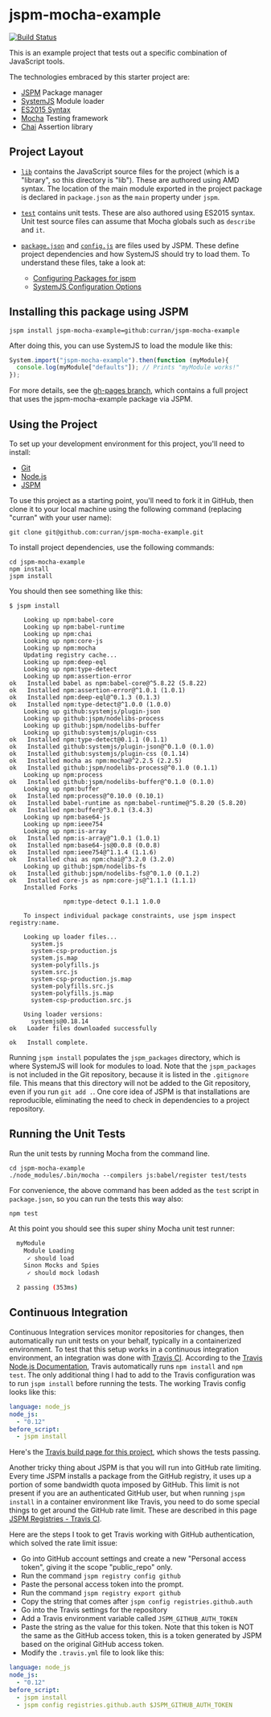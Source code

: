 # jspm-mocha-example

[![Build Status](https://travis-ci.org/curran/jspm-mocha-example.svg)](https://travis-ci.org/curran/jspm-mocha-example)

This is an example project that tests out a specific combination of JavaScript tools.

The technologies embraced by this starter project are:

 * [JSPM](http://jspm.io/) Package manager
 * [SystemJS](https://github.com/systemjs/systemjs) Module loader
 * [ES2015 Syntax](http://babeljs.io/docs/learn-es2015/)
 * [Mocha](http://mochajs.org/) Testing framework
 * [Chai](http://chaijs.com/) Assertion library

## Project Layout

 * [`lib`](./lib) contains the JavaScript source files for the project (which is a "library", so this directory is "lib"). These are authored using AMD syntax. The location of the main module exported in the project package is declared in `package.json` as the `main` property under `jspm`.

 * [`test`](./test) contains unit tests. These are also authored using ES2015 syntax. Unit test source files can assume that Mocha globals such as `describe` and `it`.

 * [`package.json`](./package.json) and [`config.js`](./config.js) are files used by JSPM. These define project dependencies and how SystemJS should try to load them. To understand these files, take a look at:

   * [Configuring Packages for jspm](https://github.com/jspm/registry/wiki/Configuring-Packages-for-jspm)
   * [SystemJS Configuration Options](https://github.com/systemjs/systemjs/wiki/Configuration-Options)

## Installing this package using JSPM

```
jspm install jspm-mocha-example=github:curran/jspm-mocha-example
```

After doing this, you can use SystemJS to load the module like this:

```javascript
System.import("jspm-mocha-example").then(function (myModule){
  console.log(myModule["defaults"]); // Prints "myModule works!"
});
```

For more details, see the [gh-pages branch](https://github.com/curran/jspm-mocha-example/tree/gh-pages), which contains a full project that uses the jspm-mocha-example package via JSPM.

## Using the Project

To set up your development environment for this project, you'll need to install:

 * [Git](http://git-scm.com/)
 * [Node.js](https://nodejs.org/)
 * [JSPM](https://github.com/jspm/jspm-cli/wiki/Getting-Started)

To use this project as a starting point, you'll need to fork it in GitHub, then clone it to your local machine using the following command (replacing "curran" with your user name):

`git clone git@github.com:curran/jspm-mocha-example.git`

To install project dependencies, use the following commands:

```
cd jspm-mocha-example
npm install
jspm install
```

You should then see something like this:

```
$ jspm install

    Looking up npm:babel-core
    Looking up npm:babel-runtime
    Looking up npm:chai
    Looking up npm:core-js
    Looking up npm:mocha
    Updating registry cache...
    Looking up npm:deep-eql
    Looking up npm:type-detect
    Looking up npm:assertion-error
ok   Installed babel as npm:babel-core@^5.8.22 (5.8.22)
ok   Installed npm:assertion-error@^1.0.1 (1.0.1)
ok   Installed npm:deep-eql@^0.1.3 (0.1.3)
ok   Installed npm:type-detect@^1.0.0 (1.0.0)
    Looking up github:systemjs/plugin-json
    Looking up github:jspm/nodelibs-process
    Looking up github:jspm/nodelibs-buffer
    Looking up github:systemjs/plugin-css
ok   Installed npm:type-detect@0.1.1 (0.1.1)
ok   Installed github:systemjs/plugin-json@^0.1.0 (0.1.0)
ok   Installed github:systemjs/plugin-css (0.1.14)
ok   Installed mocha as npm:mocha@^2.2.5 (2.2.5)
ok   Installed github:jspm/nodelibs-process@^0.1.0 (0.1.1)
    Looking up npm:process
ok   Installed github:jspm/nodelibs-buffer@^0.1.0 (0.1.0)
    Looking up npm:buffer
ok   Installed npm:process@^0.10.0 (0.10.1)
ok   Installed babel-runtime as npm:babel-runtime@^5.8.20 (5.8.20)
ok   Installed npm:buffer@^3.0.1 (3.4.3)
    Looking up npm:base64-js
    Looking up npm:ieee754
    Looking up npm:is-array
ok   Installed npm:is-array@^1.0.1 (1.0.1)
ok   Installed npm:base64-js@0.0.8 (0.0.8)
ok   Installed npm:ieee754@^1.1.4 (1.1.6)
ok   Installed chai as npm:chai@^3.2.0 (3.2.0)
    Looking up github:jspm/nodelibs-fs
ok   Installed github:jspm/nodelibs-fs@^0.1.0 (0.1.2)
ok   Installed core-js as npm:core-js@^1.1.1 (1.1.1)
    Installed Forks

               npm:type-detect 0.1.1 1.0.0

    To inspect individual package constraints, use jspm inspect registry:name.

    Looking up loader files...
      system.js
      system-csp-production.js
      system.js.map
      system-polyfills.js
      system.src.js
      system-csp-production.js.map
      system-polyfills.src.js
      system-polyfills.js.map
      system-csp-production.src.js

    Using loader versions:
      systemjs@0.18.14
ok   Loader files downloaded successfully

ok   Install complete.
```

Running `jspm install` populates the `jspm_packages` directory, which is where SystemJS will look for modules to load. Note that the `jspm_packages` is not included in the Git repository, because it is listed in the `.gitignore` file. This means that this directory will not be added to the Git repository, even if you run `git add .`. One core idea of JSPM is that installations are reproducible, eliminating the need to check in dependencies to a project repository.

## Running the Unit Tests

Run the unit tests by running Mocha from the command line.

```
cd jspm-mocha-example
./node_modules/.bin/mocha --compilers js:babel/register test/tests
```

For convenience, the above command has been added as the `test` script in `package.json`, so you can run the tests this way also:

```
npm test
```

At this point you should see this super shiny Mocha unit test runner:

```sh
  myModule
    Module Loading
     ✓ should load
    Sinon Mocks and Spies
     ✓ should mock lodash

  2 passing (353ms)
```

## Continuous Integration

Continuous Integration services monitor repositories for changes, then automatically run unit tests on your behalf, typically in a containerized environment. To test that this setup works in a continuous integration environment, an integration was done with [Travis CI](https://travis-ci.org/). According to the [Travis Node.js Documentation](http://docs.travis-ci.com/user/languages/javascript-with-nodejs/), Travis automatically runs `npm install` and `npm test`. The only additional thing I had to add to the Travis configuration was to run `jspm install` before running the tests. The working Travis config looks like this:

```yml
language: node_js
node_js:
  - "0.12"
before_script:
  - jspm install
```

Here's the [Travis build page for this project](https://travis-ci.org/curran/jspm-mocha-example), which shows the tests passing.

Another tricky thing about JSPM is that you will run into GitHub rate limiting. Every time JSPM installs a package from the GitHub registry, it uses up a portion of some bandwidth quota imposed by GitHub. This limit is not present if you are an authenticated GitHub user, but when running `jspm install` in a container environment like Travis, you need to do some special things to get around the GitHub rate limit. These are described in this page [JSPM Registries - Travis CI](https://github.com/jspm/jspm-cli/wiki/Registries#travis-ci).

Here are the steps I took to get Travis working with GitHub authentication, which solved the rate limit issue:

 * Go into GitHub account settings and create a new "Personal access token", giving it the scope "public_repo" only.
 * Run the command `jspm registry config github`
 * Paste the personal access token into the prompt.
 * Run the command `jspm registry export github`
 * Copy the string that comes after `jspm config registries.github.auth`
 * Go into the Travis settings for the repository
 * Add a Travis environment variable called `JSPM_GITHUB_AUTH_TOKEN`
 * Paste the string as the value for this token. Note that this token is NOT the same as the GitHub access token, this is a token generated by JSPM based on the original GitHub access token.
 * Modify the `.travis.yml` file to look like this:

```yml
language: node_js
node_js:
  - "0.12"
before_script:
  - jspm install
  - jspm config registries.github.auth $JSPM_GITHUB_AUTH_TOKEN
```
